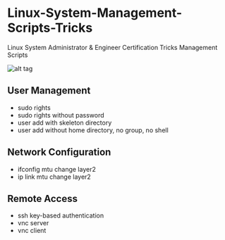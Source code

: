 # Linux-System-Management-Scripts-Tricks
Linux System Administrator &amp; Engineer Certification Tricks Management Scripts

![alt tag](https://emreovunc.com/images/tuxlinux.png)

## User Management
+ sudo rights
+ sudo rights without password
+ user add with skeleton directory
+ user add without home directory, no group, no shell

## Network Configuration
+ ifconfig mtu change layer2 
+ ip link mtu change layer2

## Remote Access
+ ssh key-based authentication
+ vnc server
+ vnc client
